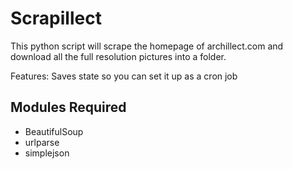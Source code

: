 # Scrapillect

This python script will scrape the homepage of archillect.com and download all the full resolution pictures into a folder.

Features: Saves state so you can set it up as a cron job


## Modules Required

 - BeautifulSoup
 - urlparse
 - simplejson